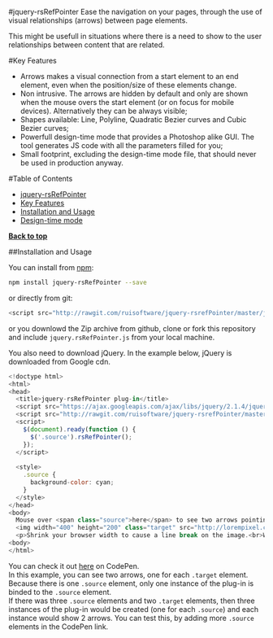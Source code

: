 #jquery-rsRefPointer
Ease the navigation on your pages, through the use of visual relationships (arrows) between page elements.

This might be usefull in situations where there is a need to show to the user relationships between content that are related.

#Key Features
 - Arrows makes a visual connection from a start element to an end element, even when the position/size of these elements change.
 - Non intrusive. The arrows are hidden by default and only are shown when the mouse overs the start element (or on focus for mobile devices). Alternatively they can be always visible;
 - Shapes available: Line, Polyline, Quadratic Bezier curves and Cubic Bezier curves;
 - Powerfull design-time mode that provides a Photoshop alike GUI. The tool generates JS code with all the parameters filled for you;
 - Small footprint, excluding the design-time mode file, that should never be used in production anyway.
 
#Table of Contents
- [jquery-rsRefPointer](#jquery-rsrefpointer)
- [Key Features](#key-features)
- [Installation and Usage](#installation-and-usage)
- [Design-time mode](#design-time-mode)

**[Back to top](#table-of-contents)**

##Installation and Usage

You can install from [npm](https://www.npmjs.com/):
````bash
npm install jquery-rsRefPointer --save
````
or directly from git:
````javascript
<script src="http://rawgit.com/ruisoftware/jquery-rsrefPointer/master/jquery.rsRefPointer.js"></script>
````
or you downlowd the Zip archive from github, clone or fork this repository and include `jquery.rsRefPointer.js` from your local machine.

You also need to download jQuery. In the example below, jQuery is downloaded from Google cdn.
````javascript
<!doctype html>
<html>
<head>
  <title>jquery-rsRefPointer plug-in</title>
  <script src="https://ajax.googleapis.com/ajax/libs/jquery/2.1.4/jquery.min.js"></script>
  <script src="http://rawgit.com/ruisoftware/jquery-rsrefPointer/master/jquery.rsRefPointer.js"></script>
  <script>
    $(document).ready(function () {
      $('.source').rsRefPointer();
    });
  </script>
  
  <style>
    .source {
      background-color: cyan;
    }
  </style>
</head>
<body>
  Mouse over <span class="source">here</span> to see two arrows pointing to <span class="target">[this target]</span> and this image
  <img width="400" height="200" class="target" src="http://lorempixel.com/400/200/sports">
  <p>Shrink your browser width to cause a line break on the image.<br>Watch how the arrow follows the target new location.</p>
<body>
</html>
`````
You can check it out [here](http://codepen.io/ruisoftware/pen/qZVadX "on CodePen") on CodePen.<br>
In this example, you can see two arrows, one for each `.target` element. Because there is one `.source` element, only one instance of the plug-in is binded to the `.source` element.<br>
If there was three `.source` elements and two `.target` elements, then three instances of the plug-in would be created (one for each `.source`) and each instance would show 2 arrows. You can test this, by adding more `.source` elements in the CodePen link.
